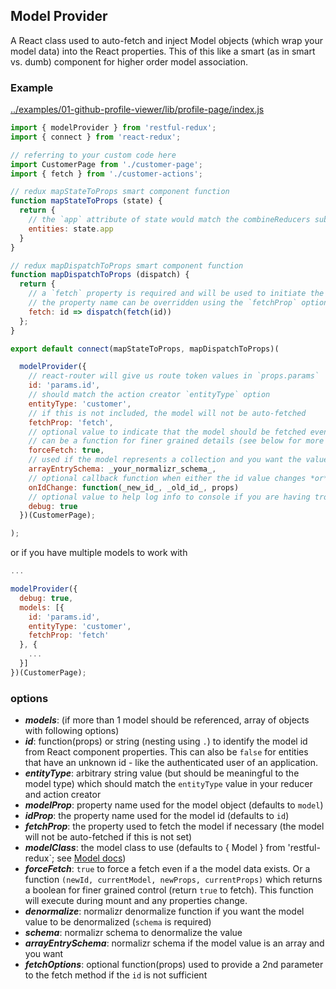 Model Provider
---------------
A React class used to auto-fetch and inject Model objects (which wrap your model data) into the React properties.  This of this like a smart (as in smart vs. dumb) component for higher order model association.

### Example
[../examples/01-github-profile-viewer/lib/profile-page/index.js](../examples/01-github-profile-viewer/lib/profile-page/index.js)

```javascript
import { modelProvider } from 'restful-redux';
import { connect } from 'react-redux';

// referring to your custom code here
import CustomerPage from './customer-page';
import { fetch } from './customer-actions';

// redux mapStateToProps smart component function
function mapStateToProps (state) {
  return {
    // the `app` attribute of state would match the combineReducers sub-state
    entities: state.app
  }
}

// redux mapDispatchToProps smart component function
function mapDispatchToProps (dispatch) {
  return {
    // a `fetch` property is required and will be used to initiate the fetch
    // the property name can be overridden using the `fetchProp` option
    fetch: id => dispatch(fetch(id))
  };
}

export default connect(mapStateToProps, mapDispatchToProps)(

  modelProvider({
    // react-router will give us route token values in `props.params`
    id: 'params.id',
    // should match the action creator `entityType` option
    entityType: 'customer',
    // if this is not included, the model will not be auto-fetched
    fetchProp: 'fetch',
    // optional value to indicate that the model should be fetched even if it already exists
    // can be a function for finer grained details (see below for more details)
    forceFetch: true,
    // used if the model represents a collection and you want the value() response to contain Model objects rather than data
    arrayEntrySchema: _your_normalizr_schema_,
    // optional callback function when either the id value changes *or* the component is mounted
    onIdChange: function(_new_id_, _old_id_, props)
    // optional value to help log info to console if you are having trouble getting things working
    debug: true
  })(CustomerPage);

);
```
or if you have multiple models to work with
```javascript
...

modelProvider({
  debug: true,
  models: [{
    id: 'params.id',
    entityType: 'customer',
    fetchProp: 'fetch'
  }, {
    ...
  }]
})(CustomerPage);
```

### options
* ***models***: (if more than 1 model should be referenced, array of objects with following options)
* ***id***: function(props) or string (nesting using `.`) to identify the model id from React component properties.  This can also be `false` for entities that have an unknown id - like the authenticated user of an application.
* ***entityType***: arbitrary string value (but should be meaningful to the model type) which should match the `entityType` value in your reducer and action creator
* ***modelProp***: property name used for the model object (defaults to `model`)
* ***idProp***: the property name used for the model id (defaults to `id`)
* ***fetchProp***: the property used to fetch the model if necessary (the model will not be auto-fetched if this is not set)
* ***modelClass***: the model class to use (defaults to { Model } from 'restful-redux`;  see [Model docs]('./model.md))
* ***forceFetch***: `true` to force a fetch even if a the model data exists.  Or a function `(newId, currentModel, newProps, currentProps)` which returns a boolean for finer grained control (return `true` to fetch).  This function will execute during mount and any properties change.
* ***denormalize***: normalizr denormalize function if you want the model value to be denormalized (`schema` is required)
* ***schema***: normalizr schema to denormalize the value
* ***arrayEntrySchema***: normalizr schema if the model value is an array and you want
* ***fetchOptions***: optional function(props) used to provide a 2nd parameter to the fetch method if the `id` is not sufficient
